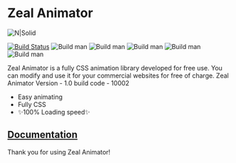 # Zeal Animator

![N|Solid](https://thirashapraween.github.io/Zeal-Animator/zealnewtrans.png)

[![Build Status](https://travis-ci.org/joemccann/dillinger.svg?branch=master)](https://travis-ci.org/joemccann/dillinger) ![Build man](https://img.shields.io/badge/Size-20%20KB-blue) ![Build man](https://img.shields.io/amo/stars/dustman) ![Build man](https://img.shields.io/github/last-commit/ThirashaPraween/Zeal-Animator) ![Build man](https://img.shields.io/badge/Version-1.0-orange) ![Build man](https://img.shields.io/badge/Developer-ThirashaPW-blueviolet)

Zeal Animator is a fully CSS animation library developed for free use. You can modify and use it for your commercial websites for free of charge.
Zeal Animator Version - 1.0 build code - 10002

- Easy animating
- Fully CSS
- ✨100% Loading speed✨

## [Documentation](https://thirashapraween.github.io/Zeal-Animator/)

Thank you for using Zeal Animator!